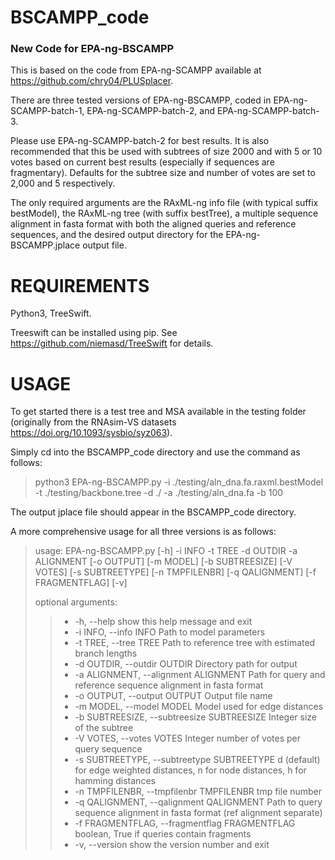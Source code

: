 # BSCAMPP_code
### New Code for EPA-ng-BSCAMPP

This is based on the code from EPA-ng-SCAMPP available at https://github.com/chry04/PLUSplacer. 

There are three tested versions of EPA-ng-BSCAMPP, coded in EPA-ng-SCAMPP-batch-1, EPA-ng-SCAMPP-batch-2, and EPA-ng-SCAMPP-batch-3. 

Please use EPA-ng-SCAMPP-batch-2 for best results. It is also recommended that this be used with subtrees of size 2000 and with 5 or 10 votes based on current best results (especially if sequences are fragmentary). Defaults for the subtree size and number of votes are set to 2,000 and 5 respectively.

The only required arguments are the RAxML-ng info file (with typical suffix bestModel), the RAxML-ng tree (with suffix bestTree), a multiple sequence alignment in fasta format with both the aligned queries and reference sequences, and the desired output directory for the EPA-ng-BSCAMPP.jplace output file. 

# REQUIREMENTS

Python3, TreeSwift. 

Treeswift can be installed using pip. See https://github.com/niemasd/TreeSwift for details.

# USAGE

To get started there is a test tree and MSA available in the testing folder (originally from the RNAsim-VS datasets https://doi.org/10.1093/sysbio/syz063). 

Simply cd into the BSCAMPP_code directory and use the command as follows:

>python3 EPA-ng-BSCAMPP.py -i ./testing/aln_dna.fa.raxml.bestModel -t ./testing/backbone.tree -d ./ -a ./testing/aln_dna.fa -b 100

The output jplace file should appear in the BSCAMPP_code directory. 

A more comprehensive usage for all three versions is as follows:

>usage: EPA-ng-BSCAMPP.py [-h] -i INFO -t TREE -d OUTDIR -a ALIGNMENT
>                                [-o OUTPUT] [-m MODEL] [-b SUBTREESIZE]
>                                [-V VOTES] [-s SUBTREETYPE] [-n TMPFILENBR]
>                                [-q QALIGNMENT] [-f FRAGMENTFLAG] [-v]
>
>optional arguments: 
>> - -h, --help            show this help message and exit
>> - -i INFO, --info INFO  Path to model parameters
>> - -t TREE, --tree TREE  Path to reference tree with estimated branch lengths
>> - -d OUTDIR, --outdir OUTDIR
>>                       Directory path for output
>> - -a ALIGNMENT, --alignment ALIGNMENT
>>                       Path for query and reference sequence alignment in
>>                       fasta format
>> - -o OUTPUT, --output OUTPUT
>>                      Output file name
>> - -m MODEL, --model MODEL
                        Model used for edge distances
>> - -b SUBTREESIZE, --subtreesize SUBTREESIZE
                        Integer size of the subtree
>> - -V VOTES, --votes VOTES
                        Integer number of votes per query sequence
>> - -s SUBTREETYPE, --subtreetype SUBTREETYPE
                        d (default) for edge weighted distances, n for node
                        distances, h for hamming distances
>> - -n TMPFILENBR, --tmpfilenbr TMPFILENBR
                        tmp file number
>> - -q QALIGNMENT, --qalignment QALIGNMENT
                        Path to query sequence alignment in fasta format (ref
                        alignment separate)
>> - -f FRAGMENTFLAG, --fragmentflag FRAGMENTFLAG
                        boolean, True if queries contain fragments
>> - -v, --version         show the version number and exit

